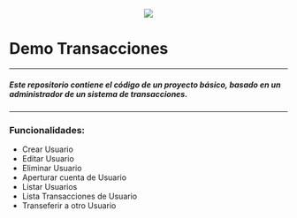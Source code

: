 <p align="center">
  <img src="http://i.imgur.com/QPOc0Y1.png" />
</p>

# Demo Transacciones

___

##### Este repositorio contiene el código de un proyecto básico, basado en un administrador de un sistema de transacciones.
___
### **Funcionalidades:**
- Crear Usuario
- Editar Usuario
- Eliminar Usuario
- Aperturar cuenta de Usuario
- Listar Usuarios
- Lista Transacciones de Usuario
- Transeferir a otro Usuario